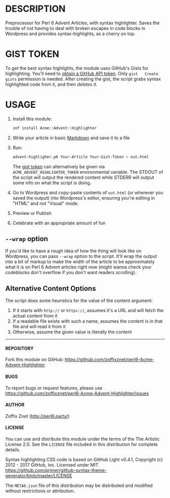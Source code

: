 # DESCRIPTION

Preprocessor for Perl 6 Advent Articles, with syntax highlighter. Saves the
trouble of not having to deal with broken escapes in code blocks in Wordpress
and provides syntax-highlights, as a cherry on top.

# GIST TOKEN

To get the best syntax highlights, the module uses GitHub's Gists for
highlighting. You'll need to
[obtain a GitHub API token](https://github.com/settings/tokens/new). Only
`gist   Create gists` permission is needed. After creating the gist, the
script grabs syntax highlighted code from it, and then *deletes it*.

# USAGE

1. Install this module:

    ```bash
    zef install Acme::Advent::Highlighter
    ```

2. Write your article in basic
    [Markdown](https://daringfireball.net/projects/markdown/syntax) and save
    it to a file

3. Run:

    ```bash
    advent-highligher.p6 Your-Article Your-Gist-Token > out.html
    ```

    The [gist token](https://github.com/settings/tokens/new) can alternatively be given via
    `ACME_ADVENT_HIGHLIGHTER_TOKEN` environmental variable. The STDOUT of
    the script will output the rendered content while STDERR will output
    some info on what the script is doing.

4. Go to Wordpress and copy-paste contents of `out.html` (or wherever you
    saved the output) into Wordpress's editor, ensuring you're editing in
    "HTML" and not "Visual" mode.

5. Preview or Publish

6. Celebrate with an appropriate amount of fun

## `--wrap` option

If you'd like to have a rough idea of how the thing will look like on Wordpress,
you can pass `--wrap` option to the script. It'll wrap the output into a bit
of markup to make the width of the article to be approximately what it is on
Perl 6 Advent articles right now (might wanna check your codeblocks don't
overflow if you don't want readers scrolling).

## Alternative Content Options

The script does some heuristics for the value of the content argument:

1. If it starts with `http://` or `https://`, assumes it's a URL and will fetch
    the actual content from it
2. If a readable file exists with such a name, assumes the content is in that
    file and will read it from it
3. Otherwise, assume the given value is literally the content

----

#### REPOSITORY

Fork this module on GitHub:
https://github.com/zoffixznet/perl6-Acme-Advent-Highlighter

#### BUGS

To report bugs or request features, please use
https://github.com/zoffixznet/perl6-Acme-Advent-Highlighter/issues

#### AUTHOR

Zoffix Znet (http://perl6.party/)

#### LICENSE

You can use and distribute this module under the terms of the
The Artistic License 2.0. See the `LICENSE` file included in this
distribution for complete details.

Syntax highlighting CSS code is based on GitHub Light v0.4.1,
Copyright (c) 2012 - 2017 GitHub, Inc. Licensed under MIT
https://github.com/primer/github-syntax-theme-generator/blob/master/LICENSE

The `META6.json` file of this distribution may be distributed and modified
without restrictions or attribution.
